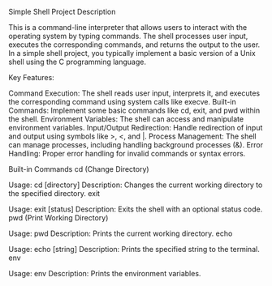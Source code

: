 Simple Shell Project Description

This is a command-line interpreter that allows users to interact with the operating system by typing commands. The shell processes user input, executes the corresponding commands, and returns the output to the user. In a simple shell project, you typically implement a basic version of a Unix shell using the C programming language.

Key Features:

Command Execution: The shell reads user input, interprets it, and executes the corresponding command using system calls like execve.
Built-in Commands: Implement some basic commands like cd, exit, and pwd within the shell.
Environment Variables: The shell can access and manipulate environment variables.
Input/Output Redirection: Handle redirection of input and output using symbols like >, <, and |.
Process Management: The shell can manage processes, including handling background processes (&).
Error Handling: Proper error handling for invalid commands or syntax errors.

Built-in Commands
cd (Change Directory)

Usage: cd [directory]
Description: Changes the current working directory to the specified directory.
exit

Usage: exit [status]
Description: Exits the shell with an optional status code.
pwd (Print Working Directory)

Usage: pwd
Description: Prints the current working directory.
echo

Usage: echo [string]
Description: Prints the specified string to the terminal.
env

Usage: env
Description: Prints the environment variables.
